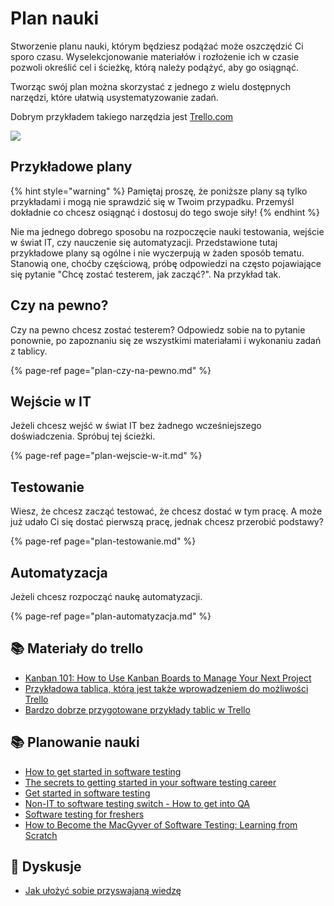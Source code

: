 # Plan nauki

Stworzenie planu nauki, którym będziesz podążać może oszczędzić Ci sporo czasu. Wyselekcjonowanie materiałów i rozłożenie ich w czasie pozwoli określić cel i ścieżkę, którą należy podążyć, aby go osiągnąć.

Tworząc swój plan można skorzystać z jednego z wielu dostępnych narzędzi, które ułatwią usystematyzowanie zadań.

Dobrym przykładem takiego narzędzia jest [Trello.com](https://trello.com/piotrwicherski/recommend)

![](../../.gitbook/assets/5a95f67e41e04900018a8e57_trello_1.png)

## Przykładowe plany

{% hint style="warning" %}
Pamiętaj proszę, że poniższe plany są tylko przykładami i mogą nie sprawdzić się w Twoim przypadku. Przemyśl dokładnie co chcesz osiągnąć i dostosuj do tego swoje siły!
{% endhint %}

Nie ma jednego dobrego sposobu na rozpoczęcie nauki testowania, wejście w świat IT, czy nauczenie się automatyzacji. Przedstawione tutaj przykładowe plany są ogólne i nie wyczerpują w żaden sposób tematu. Stanowią one, choćby częściową, próbę odpowiedzi na często pojawiające się pytanie "Chcę zostać testerem, jak zacząć?". Na przykład tak.

## Czy na pewno?

Czy na pewno chcesz zostać testerem? Odpowiedz sobie na to pytanie ponownie, po zapoznaniu się ze wszystkimi materiałami i wykonaniu zadań z tablicy.

{% page-ref page="plan-czy-na-pewno.md" %}

## Wejście w IT

Jeżeli chcesz wejść w świat IT bez żadnego wcześniejszego doświadczenia. Spróbuj tej ścieżki.

{% page-ref page="plan-wejscie-w-it.md" %}

## Testowanie

Wiesz, że chcesz zacząć testować, że chcesz dostać w tym pracę. A może już udało Ci się dostać pierwszą pracę, jednak chcesz przerobić podstawy?

{% page-ref page="plan-testowanie.md" %}

## Automatyzacja

Jeżeli chcesz rozpocząć naukę automatyzacji.

{% page-ref page="plan-automatyzacja.md" %}

## 📚 Materiały do trello

* [Kanban 101: How to Use Kanban Boards to Manage Your Next Project](https://zapier.com/learn/project-management/kanban-board/) 
* [Przykładowa tablica, która jest także wprowadzeniem do możliwości Trello](https://trello.com/b/I7TjiplA/trello-tutorial) 
* [Bardzo dobrze przygotowane przykłady tablic w Trello](https://trello.com/inspiration) 

## 📚 Planowanie nauki

* [How to get started in software testing](http://thesocialtester.co.uk/how-to-get-started-in-software-testing-a-few-resources/) 
* [The secrets to getting started in your software testing career](http://searchsoftwarequality.techtarget.com/tip/The-secrets-to-getting-started-in-your-software-testing-career) 
* [Get started in software testing](https://testlio.com/blog/post/get-started-software-testing) 
* [Non-IT to software testing switch - How to get into QA](http://www.softwaretestinghelp.com/non-it-to-software-testing-switch-how-to-get-into-qa/) 
* [Software testing for freshers](http://www.softwaretestingtricks.com/2007/05/software-testing-for-freshers-tested.html) 
* [How to Become the MacGyver of Software Testing: Learning from Scratch](https://netguru.co/blog/quality-assurance-means) 

## **💬** **Dyskusje**

* [Jak ułożyć sobie przyswajaną wiedzę](https://www.facebook.com/groups/TestowanieOprogramowania/permalink/1745867432102494/)

